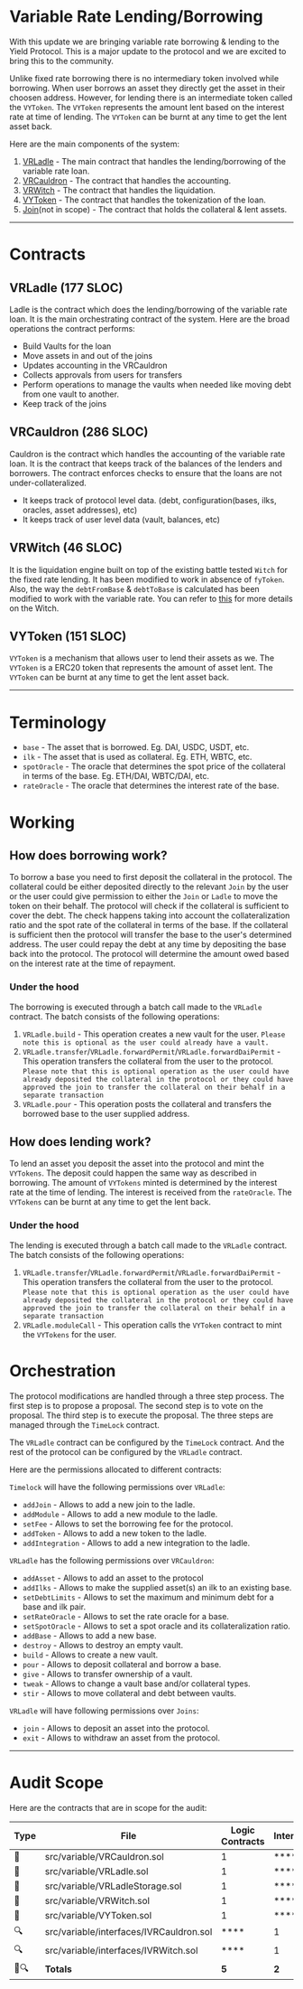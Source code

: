 # Variable Rate Lending/Borrowing

With this update we are bringing variable rate borrowing & lending to the Yield Protocol. This is a major update to the protocol and we are excited to bring this to the community.

Unlike fixed rate borrowing there is no intermediary token involved while borrowing. When user borrows an asset they directly get the asset in their choosen address. However, for lending there is an intermediate token called the `VYToken`. The `VYToken` represents the amount lent based on the interest rate at time of lending. The `VYToken` can be burnt at any time to get the lent asset back.

Here are the main components of the system:

1. [VRLadle](./VRLadle.sol) - The main contract that handles the lending/borrowing of the variable rate loan.
2. [VRCauldron](./VRCauldron.sol) - The contract that handles the accounting.
3. [VRWitch](./VRWitch.sol) - The contract that handles the liquidation.
4. [VYToken](./VYToken.sol) - The contract that handles the tokenization of the loan.
5. [Join](../Join.sol)(not in scope) - The contract that holds the collateral & lent assets.

---

# Contracts

## VRLadle (177 SLOC)

Ladle is the contract which does the lending/borrowing of the variable rate loan. It is the main orchestrating contract of the system. Here are the broad operations the contract performs:

- Build Vaults for the loan
- Move assets in and out of the joins
- Updates accounting in the VRCauldron
- Collects approvals from users for transfers
- Perform operations to manage the vaults when needed like moving debt from one vault to another.
- Keep track of the joins

## VRCauldron (286 SLOC)

Cauldron is the contract which handles the accounting of the variable rate loan. It is the contract that keeps track of the balances of the lenders and borrowers.
The contract enforces checks to ensure that the loans are not under-collateralized.

- It keeps track of protocol level data. (debt, configuration(bases, ilks, oracles, asset addresses), etc)
- It keeps track of user level data (vault, balances, etc)

## VRWitch (46 SLOC)

It is the liquidation engine built on top of the existing battle tested `Witch` for the fixed rate lending. It has been modified to work in absence of `fyToken`. Also, the way the `debtFromBase` & `debtToBase` is calculated has been modified to work with the variable rate.
You can refer to [this](https://github.com/code-423n4/2022-07-yield) for more details on the Witch.

## VYToken (151 SLOC)

`VYToken` is a mechanism that allows user to lend their assets as we. The `VYToken` is a ERC20 token that represents the amount of asset lent. The `VYToken` can be burnt at any time to get the lent asset back.

---

# Terminology

- `base` - The asset that is borrowed. Eg. DAI, USDC, USDT, etc.
- `ilk` - The asset that is used as collateral. Eg. ETH, WBTC, etc.
- `spotOracle` - The oracle that determines the spot price of the collateral in terms of the base. Eg. ETH/DAI, WBTC/DAI, etc.
- `rateOracle` - The oracle that determines the interest rate of the base.

# Working

## How does borrowing work?

To borrow a base you need to first deposit the collateral in the protocol. The collateral could be either deposited directly to the relevant `Join` by the user or the user could give permission to either the `Join` or `Ladle` to move the token on their behalf. The protocol will check if the collateral is sufficient to cover the debt. The check happens taking into account the collateralization ratio and the spot rate of the collateral in terms of the base. If the collateral is sufficient then the protocol will transfer the base to the user's determined address.
The user could repay the debt at any time by depositing the base back into the protocol. The protocol will determine the amount owed based on the interest rate at the time of repayment.

### Under the hood

The borrowing is executed through a batch call made to the `VRLadle` contract. The batch consists of the following operations:

1. `VRLadle.build` - This operation creates a new vault for the user. `Please note this is optional as the user could already have a vault.`
2. `VRLadle.transfer`/`VRLadle.forwardPermit`/`VRLadle.forwardDaiPermit` - This operation transfers the collateral from the user to the protocol. `Please note that this is optional operation as the user could have already deposited the collateral in the protocol or they could have approved the join to transfer the collateral on their behalf in a separate transaction`
3. `VRLadle.pour` - This operation posts the collateral and transfers the borrowed base to the user supplied address.

## How does lending work?

To lend an asset you deposit the asset into the protocol and mint the `VYTokens`. The deposit could happen the same way as described in borrowing. The amount of `VYTokens` minted is determined by the interest rate at the time of lending. The interest is received from the `rateOracle`. The `VYTokens` can be burnt at any time to get the lent back.

### Under the hood

The lending is executed through a batch call made to the `VRLadle` contract. The batch consists of the following operations:

1. `VRLadle.transfer`/`VRLadle.forwardPermit`/`VRLadle.forwardDaiPermit` - This operation transfers the collateral from the user to the protocol. `Please note that this is optional operation as the user could have already deposited the collateral in the protocol or they could have approved the join to transfer the collateral on their behalf in a separate transaction`
2. `VRLadle.moduleCall` - This operation calls the `VYToken` contract to mint the `VYTokens` for the user.

# Orchestration

The protocol modifications are handled through a three step process. The first step is to propose a proposal. The second step is to vote on the proposal. The third step is to execute the proposal. The three steps are managed through the `TimeLock` contract.

The `VRLadle` contract can be configured by the `TimeLock` contract. And the rest of the protocol can be configured by the `VRLadle` contract.

Here are the permissions allocated to different contracts:

`Timelock` will have the following permissions over `VRLadle`:

- `addJoin` - Allows to add a new join to the ladle.
- `addModule` - Allows to add a new module to the ladle.
- `setFee` - Allows to set the borrowing fee for the protocol.
- `addToken` - Allows to add a new token to the ladle.
- `addIntegration` - Allows to add a new integration to the ladle.

`VRLadle` has the following permissions over `VRCauldron`:

- `addAsset` - Allows to add an asset to the protocol
- `addIlks` - Allows to make the supplied asset(s) an ilk to an existing base.
- `setDebtLimits` - Allows to set the maximum and minimum debt for a base and ilk pair.
- `setRateOracle` - Allows to set the rate oracle for a base.
- `setSpotOracle` - Allows to set a spot oracle and its collateralization ratio.
- `addBase` - Allows to add a new base.
- `destroy` - Allows to destroy an empty vault.
- `build` - Allows to create a new vault.
- `pour` - Allows to deposit collateral and borrow a base.
- `give` - Allows to transfer ownership of a vault.
- `tweak` - Allows to change a vault base and/or collateral types.
- `stir` - Allows to move collateral and debt between vaults.

`VRLadle` will have following permissions over `Joins`:

- `join` - Allows to deposit an asset into the protocol.
- `exit` - Allows to withdraw an asset from the protocol.

---

# Audit Scope

Here are the contracts that are in scope for the audit:

| Type | File                                    | Logic Contracts | Interfaces | Lines    | nLines   | nSLOC   | Comment Lines | Complex. Score |
| ---- | --------------------------------------- | --------------- | ---------- | -------- | -------- | ------- | ------------- | -------------- |
| 📝   | src/variable/VRCauldron.sol             | 1               | \*\*\*\*   | 459      | 383      | 286     | 61            | 193            |
| 📝   | src/variable/VRLadle.sol                | 1               | \*\*\*\*   | 352      | 284      | 177     | 65            | 250            |
| 📝   | src/variable/VRLadleStorage.sol         | 1               | \*\*\*\*   | 34       | 34       | 27      | 6             | 21             |
| 📝   | src/variable/VRWitch.sol                | 1               | \*\*\*\*   | 102      | 82       | 46      | 23            | 25             |
| 📝   | src/variable/VYToken.sol                | 1               | \*\*\*\*   | 245      | 240      | 151     | 62            | 151            |
| 🔍   | src/variable/interfaces/IVRCauldron.sol | \*\*\*\*        | 1          | 109      | 9        | 6       | 22            | 37             |
| 🔍   | src/variable/interfaces/IVRWitch.sol    | \*\*\*\*        | 1          | 140      | 46       | 33      | 78            | 19             |
| 📝🔍 | **Totals**                              | **5**           | **2**      | **1441** | **1078** | **726** | **317**       | **696**        |
